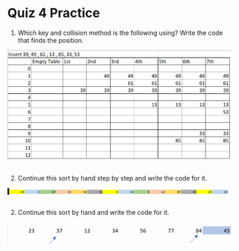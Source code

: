 # Quiz 4 Practice

1) Which key and collision method is the following using? Write the code that finds the position.


![sort](Sort1.png)

```java


```

2) Continue this sort by hand step by step and write the code for it.

![sort](Sort2.png)


```java


```


2) Continue this sort by hand and write the code for it.

![sort](Sort3.png)

```java


```
